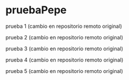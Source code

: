 # pruebaPepe

prueba 1 (cambio en repositorio remoto original)

prueba 2 (cambio en repositorio remoto original)

prueba 3 (cambio en repositorio remoto original)

prueba 4 (cambio en repositorio remoto original)

prueba 5 (cambio en repositorio remoto original)

